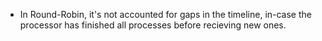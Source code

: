 - In Round-Robin, it's not accounted for gaps in the timeline, in-case the processor has finished all processes before recieving new ones.